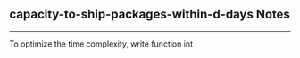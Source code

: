 <h2>capacity-to-ship-packages-within-d-days Notes</h2><hr>To optimize the time complexity, write function int